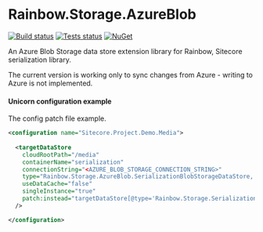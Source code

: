 # Rainbow.Storage.AzureBlob

[![Build status](https://ci.appveyor.com/api/projects/status/4d3det65ney432i5?svg=true)](https://ci.appveyor.com/project/FyodorPodshivadlov/rainbow-storage-azureblob)
[![Tests status](https://img.shields.io/appveyor/tests/FyodorPodshivadlov/rainbow-storage-azureblob.svg)](https://ci.appveyor.com/project/FyodorPodshivadlov/rainbow-storage-azureblob)
[![NuGet](https://img.shields.io/nuget/vpre/Rainbow.Storage.AzureBlob.svg)](https://www.nuget.org/packages/Rainbow.Storage.AzureBlob)

An Azure Blob Storage data store extension library for Rainbow, Sitecore serialization library.

The current version is working only to sync changes from Azure - writing to Azure is not implemented.

#### Unicorn configuration example

The config patch file example.
```xml
<configuration name="Sitecore.Project.Demo.Media">
 
  <targetDataStore
    cloudRootPath="/media"
    containerName="serialization"
    connectionString="<AZURE_BLOB_STORAGE_CONNECTION_STRING>"
    type="Rainbow.Storage.AzureBlob.SerializationBlobStorageDataStore, Rainbow.Storage.AzureBlob"
    useDataCache="false"
    singleInstance="true"
    patch:instead="targetDataStore[@type='Rainbow.Storage.SerializationFileSystemDataStore, Rainbow']"
  />

</configuration>
```
